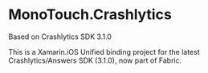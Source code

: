 # MonoTouch.Crashlytics
Based on Crashlytics SDK 3.1.0

This is a Xamarin.iOS Unified binding project for the latest Crashlytics/Answers SDK (3.1.0), now part of Fabric. 
